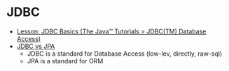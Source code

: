 # JDBC
- [Lesson: JDBC Basics (The Java™ Tutorials > JDBC(TM) Database Access)](https://docs.oracle.com/javase/tutorial/jdbc/basics/)
- [JDBC vs JPA](https://stackoverflow.com/questions/11881548/jpa-or-jdbc-how-are-they-different)
    - JDBC is a standard for Database Access (low-lev, directly, raw-sql)
    - JPA is a standard for ORM
